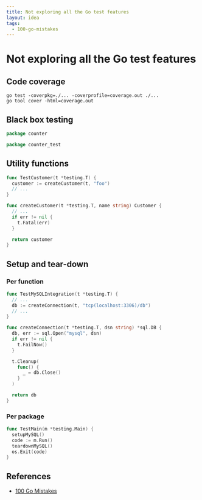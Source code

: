 ```yaml
---
title: Not exploring all the Go test features
layout: idea
tags:
  - 100-go-mistakes
---
```


# Not exploring all the Go test features

## Code coverage

```shell
go test -coverpkg=./... -coverprofile=coverage.out ./...
go tool cover -html=coverage.out
```

## Black box testing

```go
package counter
```

```go
package counter_test
```

## Utility functions

```go
func TestCustomer(t *testing.T) {
  customer := createCustomer(t, "foo")
  // ...
}

func createCustomer(t *testing.T, name string) Customer {
  // ...
  if err != nil {
    t.Fatal(err)
  }

  return customer
}
```

## Setup and tear-down

### Per function

```go
func TestMySQLIntegration(t *testing.T) {
  // ...
  db := createConnection(t, "tcp(localhost:3306)/db")
  // ...
}

func createConnection(t *testing.T, dsn string) *sql.DB {
  db, err := sql.Open("mysql", dsn)
  if err != nil {
    t.FailNow()
  }

  t.Cleanup(
    func() {
      _ = db.Close()
    }
  )

  return db
}
```

### Per package

```go
func TestMain(m *testing.Main) {
  setupMySQL()
  code := m.Run()
  teardownMySQL()
  os.Exit(code)
}
```

## References

- [100 Go Mistakes](/reference/100-Go-Mistakes-and-How-to-Avoid-Them)
